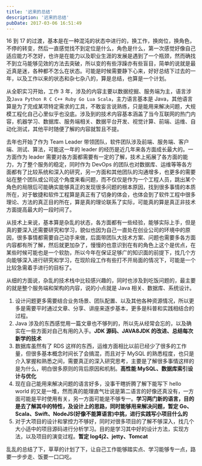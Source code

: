 ```yaml
---
title: '迟来的总结'
description: '迟来的总结'
pubDate: 2017-03-06 16:51:49
---
```


16 到 17 的过渡，基本是在一种混沌的状态中进行的，换工作，换岗位，换角色，不停的转变，然后一直感觉找不到定位是什么，角色是什么，第一次感觉好像自己适应能力不怎好，也许是在能力以及职业生涯的发展是遇到了一个瓶颈，然而确找不到立马能够见效的方法去突破，所以变的有些浮躁亦有些盲目，简单的说就是最近真是迷，各种都不怎么在状态。可能是时候需要静下心来，好好总结下过去的一年，以及工作以来的状态和杂七杂八的，算是总结，也算是一个计划。

从全职实习开始，工作 3 年，涉及的内容主要以数据挖掘、服务端为主，语言涉及`Java Python R C C++ Ruby Go Lua Scala`，主力语言基本是 Java，其他语言算是为了完成某项特定需求的工具，不敢妄言说熟练，只是能用来解决问题，大规模工程化自己心里似乎也没底。涉及到的技术内容基本涵盖了当今互联网的热门内容，机器学习、数据库、服务端相关、数据平台开发、视觉计算、前端、运维、自动化测试，其他平时随便了解的内容就暂且不提。

去年也开始了作为 Team Leader 带领团队，软件团队涉及前端、服务端、客户端、测试、算法，可能这一年的 leader 的经历是近几年来各方面成长最大的。一方面作为 leader 需要对各方面都需要有一定的了解，技术上拓展了各方面的能力，为了整个服务的稳定，同时作为 DevOps 的团队也对数据库、运维等等各方面都有了比较系统和深入的研究，另一方面和其他团队的沟通增多，也更多的需要站在整个团队或公司这个角度来看问题，而不仅仅是作为一个工程人员，跳出某个角色的局限后可能确实能够真正的发现很多问题的根本原因，找到很多事情的本质所在，对于敏捷和软件工程算是真正有了切身的体会，也体会到了软件工程中很多理论、方法的真正目的所在，算是真的理论联系了实际，可能真的算是真正非技术方面提高最大的一段时间了。

从技术上来说，基本算是杂乱的状态，各方面都有一些经验，能够实际上手，但是真的要深入还需要研究和学习，貌似也因为自己一直处在创业公司的环境中的原因，很多事情都需要自己动手来做，后面带团队大技术方案、问题也需要多各方面内容都有所了解，然后就更加杂了，慢慢的也意识到在有的角色上这个是优点，在某些时候可能也是一个软肋，所以今年在保证足够广的知识面的前提下，找几个方向能够深入进行研究和学习，在现阶段工作有些打不开局面的情况下，可能是一个比较急需着手进行的目标了。

从细的方面说，杂乱的技术栈中比较感兴趣的，同时也涉及到吃饭问题的，最主要的就是整个服务端和架构的内容，说的小点就是 Java 相关、数据库、系统设计。

1. 设计问题更多需要结合业务场景、团队配置、以及其他各种资源情况，所以更多是需要平时通过文章、分享、讲座来逐步基本，更多是科普和实践相结合的过程。
2. Java 涉及的东西感觉用一篇文章也不够列的，所以先从经常会忘的，以及确实在一些方面对自己有用的入手。**JDK 源码、JAVA8JDK 的改进、总结每次新学的技术**
3. 数据库虽然有了 RDS 这样的东西，运维方面相比以前已经少了很多的工作量，但很多基本概念时间长了会搞混，而且对于 MySQL 的熟悉程度，也只是介入掌握和熟悉之间，需要真正的深入研究思考，主要是了解很多事情这样的是为什么，明白很多原则的背后原因和机制。**高性能 MySQL、数据库索引设计与优化**
4. 现在自己能用来解决问题的语言好多，没事干瞎折腾了解下能写下 hello world 的又是一堆，然而真的能理直气壮说是第二语言的好像还真没有，一方面可能是平时使用有关，另一方面可能是不够专一。**学习两门新的语言，目的是去了解其中的特性，及设计上的思路，同时能够用来解决问题，暂定 Go、Scala、Swift、NodeJS(好像不能算语言)中挑，进行实践写小项目什么的**
5. 对于大项目的设计和掌控力不够好，同时对很多项目的了解不够深入，找几个大小适中的项目源码进行分析学习。目的是学习其中好的设计方法，实现方法，以及项目的演变过程。**暂定 log4j2、jetty、Tomcat**

乱乱的总结了下，草草的计划了下，让自己工作能够踏实点、学习能够专一点，路要一步步走、饭要一口口吃。
